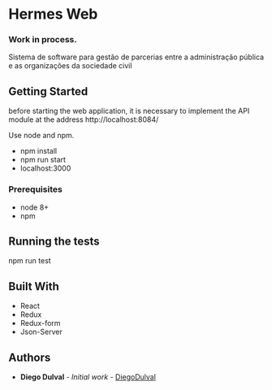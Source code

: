 # Hermes Web 
### Work in process.
Sistema de software para gestão de parcerias entre a administração pública e as organizações da sociedade civil


## Getting Started

before starting the web application, it is necessary to implement the API module at the address http://localhost:8084/

Use node and npm.

* npm install
* npm run start
* localhost:3000

### Prerequisites

* node 8+
* npm

## Running the tests

npm run test

## Built With

* React
* Redux
* Redux-form
* Json-Server 

## Authors

* **Diego Dulval** - *Initial work* - [DiegoDulval](https://github.com/diegodulval)
